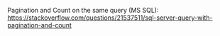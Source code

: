 Pagination and Count on the same query (MS SQL):
https://stackoverflow.com/questions/21537511/sql-server-query-with-pagination-and-count